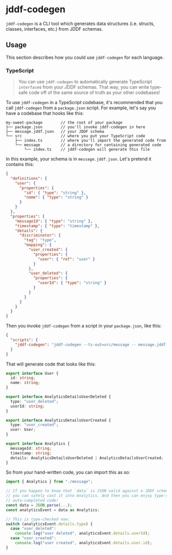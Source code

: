 # jddf-codegen

`jddf-codegen` is a CLI tool which generates data structures (i.e. structs,
classes, interfaces, etc.) from JDDF schemas.

## Usage

This section describes how you could use `jddf-codegen` for each language.

### TypeScript

> You can use `jddf-codegen` to automatically generate TypeScript `interface`s
> from your JDDF schemas. That way, you can write type-safe code off of the same
> source of truth as your other codebases!

To use `jddf-codegen` in a TypeScript codebase, it's recommended that you call
`jddf-codegen` from a `package.json` script. For example, let's say you have a
codebase that hooks like this:

```text
my-sweet-package        // the root of your package
├── package.json        // you'll invoke jddf-codegen in here
├── message.jddf.json   // your JDDF schema
└── src                 // where you put your TypeScript code
    ├── index.ts        // where you'll import the generated code from
    └── message         // a directory for containing generated code
        └── index.ts    // jddf-codegen will generate this file
```

In this example, your schema is in `message.jddf.json`. Let's pretend it
contains this:

```json
{
  "definitions": {
    "user": {
      "properties": {
        "id": { "type": "string" },
        "name": { "type": "string" }
      }
    }
  },
  "properties": {
    "messageId": { "type": "string" },
    "timestamp": { "type": "timestamp" },
    "details": {
      "discriminator": {
        "tag": "type",
        "mapping": {
          "user_created": {
            "properties": {
              "user": { "ref": "user" }
            }
          },
          "user_deleted": {
            "properties": {
              "userId": { "type": "string" }
            }
          }
        }
      }
    }
  }
}
```

Then you invoke `jddf-codegen` from a script in your `package.json`, like this:

```json
{
  "scripts": {
    "jddf-codegen": "jddf-codegen --ts-out=src/message -- message.jddf.json"
  }
}
```

That will generate code that looks like this:

```typescript
export interface User {
  id: string;
  name: string;
}

export interface AnalyticsDetailsUserDeleted {
  type: "user_deleted";
  userId: string;
}

export interface AnalyticsDetailsUserCreated {
  type: "user_created";
  user: User;
}

export interface Analytics {
  messageId: string;
  timestamp: string;
  details: AnalyticsDetailsUserDeleted | AnalyticsDetailsUserCreated;
}
```

So from your hand-written code, you can import this as so:

```typescript
import { Analytics } from "./message";

// If you happen to know that `data` is JSON valid against a JDDF schema, then
// you can safely cast it into Analytics. And then you can enjoy type-safe and
// auto-completed code!
const data = JSON.parse(...);
const analyticsEvent = data as Analytics;

// This is type-checked now:
switch (analyticsEvent.details.type) {
  case "user_deleted":
    console.log("user deleted", analyticsEvent.details.userId);
  case "user_created":
    console.log("user created", analyticsEvent.details.user.id);
}
```

